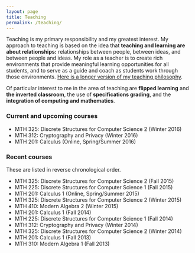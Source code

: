 ```yaml
---
layout: page
title: Teaching
permalink: /teaching/
---
```


Teaching is my primary responsibility and my greatest interest. My approach to teaching is based on the idea that __teaching and learning are about relationships:__ relationships between people, between ideas, and between people and ideas. My role as a teacher is to create rich environments that provide meaningful learning opportunities for all students, and to serve as a guide and coach as students work through those environments. [Here is a longer version of my teaching philosophy](/sotp/). 

Of particular interest to me in the area of teaching are __flipped learning__ and __the inverted classroom__, the use of __specifications grading__, and the __integration of computing and mathematics__. 


 
### Current and upcoming courses

+ MTH 325: Discrete Structures for Computer Science 2 (Winter 2016)
+ MTH 312: Cryptography and Privacy (Winter 2016)
+ MTH 201: Calculus (Online, Spring/Summer 2016)

### Recent courses 

These are listed in reverse chronological order. 

+ MTH 325: Discrete Structures for Computer Science 2 (Fall 2015)
+ MTH 225: Discrete Structures for Computer Science 1 (Fall 2015)
+ MTH 201: Calculus 1 (Online, Spring/Summer 2015)
+ MTH 325: Discrete Structures for Computer Science 2 (Winter 2015)
+ MTH 410: Modern Algebra 2 (Winter 2015)
+ MTH 201: Calculus 1 (Fall 2014)
+ MTH 225: Discrete Structures for Computer Science 1 (Fall 2014)
+ MTH 312: Cryptography and Privacy (Winter 2014)
+ MTH 325: Discrete Structures for Computer Science 2 (Winter 2014)
+ MTH 201: Calculus 1 (Fall 2013)
+ MTH 310: Modern Algebra 1 (Fall 2013) 
